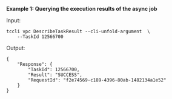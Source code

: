 **Example 1: Querying the execution results of the async job**



Input: 

```
tccli vpc DescribeTaskResult --cli-unfold-argument  \
    --TaskId 12566700
```

Output: 
```
{
    "Response": {
        "TaskId": 12566700,
        "Result": "SUCCESS",
        "RequestId": "f2e74569-c189-4396-80ab-1482134a1e52"
    }
}
```

